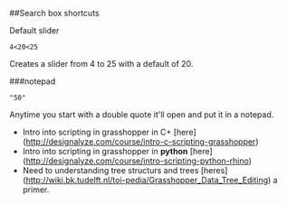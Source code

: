 ##Search box shortcuts

Default slider 
```
4<20<25
```
Creates a slider from 4 to 25 with a default of 20.

###notepad
```
"50"
```
Anytime you start with a double quote it'll open and put it in a notepad.

- Intro into scripting in grasshopper in C+ [here] (http://designalyze.com/course/intro-c-scripting-grasshopper)
- Intro into scripting in grasshopper in **python** [here] (http://designalyze.com/course/intro-scripting-python-rhino)
- Need to understanding tree structurs and trees [heres] (http://wiki.bk.tudelft.nl/toi-pedia/Grasshopper_Data_Tree_Editing) a primer. 
